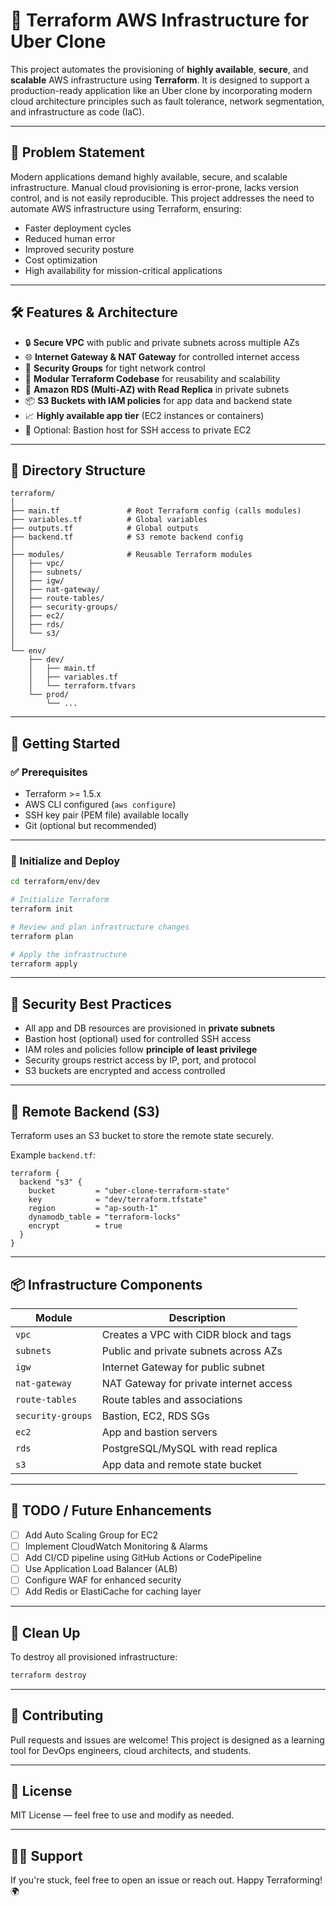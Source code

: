 
# 🚀 Terraform AWS Infrastructure for Uber Clone

This project automates the provisioning of **highly available**, **secure**, and **scalable** AWS infrastructure using **Terraform**. It is designed to support a production-ready application like an Uber clone by incorporating modern cloud architecture principles such as fault tolerance, network segmentation, and infrastructure as code (IaC).

---

## 📌 Problem Statement

Modern applications demand highly available, secure, and scalable infrastructure. Manual cloud provisioning is error-prone, lacks version control, and is not easily reproducible. This project addresses the need to automate AWS infrastructure using Terraform, ensuring:

- Faster deployment cycles
- Reduced human error
- Improved security posture
- Cost optimization
- High availability for mission-critical applications

---

## 🛠️ Features & Architecture

- 🔒 **Secure VPC** with public and private subnets across multiple AZs
- 🌐 **Internet Gateway & NAT Gateway** for controlled internet access
- 🔐 **Security Groups** for tight network control
- 🧠 **Modular Terraform Codebase** for reusability and scalability
- 💾 **Amazon RDS (Multi-AZ) with Read Replica** in private subnets
- 📦 **S3 Buckets with IAM policies** for app data and backend state
- 📈 **Highly available app tier** (EC2 instances or containers)
- 💬 Optional: Bastion host for SSH access to private EC2

---

## 📁 Directory Structure

```
terraform/
│
├── main.tf               # Root Terraform config (calls modules)
├── variables.tf          # Global variables
├── outputs.tf            # Global outputs
├── backend.tf            # S3 remote backend config
│
├── modules/              # Reusable Terraform modules
│   ├── vpc/
│   ├── subnets/
│   ├── igw/
│   ├── nat-gateway/
│   ├── route-tables/
│   ├── security-groups/
│   ├── ec2/
│   ├── rds/
│   └── s3/
│
└── env/
    ├── dev/
    │   ├── main.tf
    │   ├── variables.tf
    │   └── terraform.tfvars
    └── prod/
        └── ...
```

---

## 🚀 Getting Started

### ✅ Prerequisites

- Terraform >= 1.5.x
- AWS CLI configured (`aws configure`)
- SSH key pair (PEM file) available locally
- Git (optional but recommended)

---

### 🔧 Initialize and Deploy

```bash
cd terraform/env/dev

# Initialize Terraform
terraform init

# Review and plan infrastructure changes
terraform plan

# Apply the infrastructure
terraform apply
```

---

## 🔐 Security Best Practices

- All app and DB resources are provisioned in **private subnets**
- Bastion host (optional) used for controlled SSH access
- IAM roles and policies follow **principle of least privilege**
- Security groups restrict access by IP, port, and protocol
- S3 buckets are encrypted and access controlled

---

## 🔄 Remote Backend (S3)

Terraform uses an S3 bucket to store the remote state securely.

Example `backend.tf`:

```hcl
terraform {
  backend "s3" {
    bucket         = "uber-clone-terraform-state"
    key            = "dev/terraform.tfstate"
    region         = "ap-south-1"
    dynamodb_table = "terraform-locks"
    encrypt        = true
  }
}
```

---

## 📦 Infrastructure Components

| Module          | Description |
|-----------------|-------------|
| `vpc`           | Creates a VPC with CIDR block and tags |
| `subnets`       | Public and private subnets across AZs |
| `igw`           | Internet Gateway for public subnet |
| `nat-gateway`   | NAT Gateway for private internet access |
| `route-tables`  | Route tables and associations |
| `security-groups` | Bastion, EC2, RDS SGs |
| `ec2`           | App and bastion servers |
| `rds`           | PostgreSQL/MySQL with read replica |
| `s3`            | App data and remote state bucket |

---

## 📌 TODO / Future Enhancements

- [ ] Add Auto Scaling Group for EC2
- [ ] Implement CloudWatch Monitoring & Alarms
- [ ] Add CI/CD pipeline using GitHub Actions or CodePipeline
- [ ] Use Application Load Balancer (ALB)
- [ ] Configure WAF for enhanced security
- [ ] Add Redis or ElastiCache for caching layer

---

## 🧹 Clean Up

To destroy all provisioned infrastructure:

```bash
terraform destroy
```

---

## 🤝 Contributing

Pull requests and issues are welcome! This project is designed as a learning tool for DevOps engineers, cloud architects, and students.

---

## 📄 License

MIT License — feel free to use and modify as needed.

---

## 🙋‍♂️ Support

If you're stuck, feel free to open an issue or reach out. Happy Terraforming! 🌍
